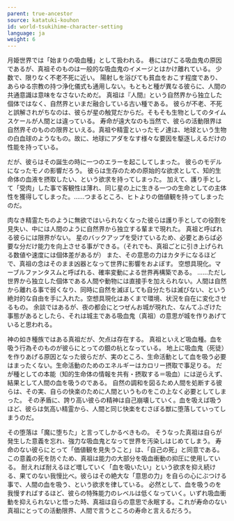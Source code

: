```yaml
---
parent: true-ancestor
source: katatuki-kouhon
id: world-tsukihime-character-setting
language: ja
weight: 6
---
```


月姫世界では「始まりの吸血種」として扱われる。
巷にはびこる吸血鬼の原因であるが、真祖そのものは一般的な吸血鬼のイメージとはかけ離れている。
少数で、限りなく不老不死に近い。
陽射しを浴びても貧血をおこす程度であり、あらゆる宗教の持つ浄化儀式も通用しない。もともと種が異なる彼らに、人間の共通意識は意味をなさないためだ。
真祖は『人間』という自然界から独立した個体ではなく、自然界といまだ融合している古い種である。
彼らが不老、不死と誤解されがちなのは、彼らが星の触覚だからだ。そもそも生物としてのタイムスケールが人間とは違っている。
寿命が遠大なのも当然で、彼らの活動限界は自然界そのものの限界といえる。真祖や精霊といったモノ達は、地球という生物の白血球のようなもの。故に、地球にアダをなす様々な要因を駆逐しえるだけの性能を持っている。

だが、彼らはその誕生の時に一つのエラーを起こしてしまった。
彼らのモデルになったモノの影響だろう。
彼らは生存のための原始的な欲求として、知的生命体の血液を摂取したい、という欲求を持ってしまった。
加えて、護り手として「受肉」した事で客観性は薄れ、同じ星の上に生きる一つの生命としての主体性を獲得してしまった。……つまるところ、ヒトよりの価値観を持ってしまったのだ。

肉なき精霊たちのように無欲ではいられなくなった彼らは護り手としての役割を見失い、中には人間のように自然界から独立する輩まで現れた。
真祖と呼ばれる彼らには限界がない。
星のバックアップを受けているため、必要とあらば必要な分だけ能力を向上させる事ができる。（それでも、真祖ごとに引き上げられる数値や速度には個体差があるが）
また、その意思の力はカタチになるほどで、真祖の念はそのまま凶器となって世界に影響をおよぼす。
空想具現化。マーブルファンタスムと呼ばれる、確率変動による世界再構築である。
……ただし世界から独立した個体である人間や動物には直接手を加えられない。人間は自然から離れる事で弱くなり、同時に自然を滅ぼしても自分たちは滅びない、という絶対的な自由を手に入れた。空想具現化はあくまで環境、状況を自在に変化させるもの。
余談ではあるが、夜の都会にとつぜんお城が現れた、なんてふざけた事態があるとしたら、それは城主である吸血鬼（真祖）の意思が城を作りあげていると思われる。

神の如き種族ではある真祖だが、欠点は存在する。
真祖といえど吸血種。血を吸う行為そのものが彼らにとっての銀の杭となっている。
地上に吸血鬼（死徒）を作りあげる原因となった彼らだが、実のところ、生命活動として血を吸う必要はまったくない。生命活動のためのエネルギーはカロリー摂取で事足りる。
だが種としての本能（知的生命体の情報を共有・摂取する＝吸血）には逆らえず、結果として人間の血を吸うのである。
自然の調和を図るため人間を処断する彼らは、その実、自らの快楽のために人間というものをこの上なく必要としてしまった。
その矛盾に、誇り高い彼らの精神は自己崩壊していく。血を吸えば吸うほど、彼らは気高い精霊から、人間と同じ快楽をむさぼる獣に堕落していってしまうのだ。

その堕落は「魔に堕ちた」と言ってしかるべきもの。
そうなった真祖は自らが発生した意義を忘れ、強力な吸血鬼となって世界を汚染しはじめてしまう。
寿命のない彼らにとって「価値観を見失うこと」は、「自己の死」と同意である。
この意義の死を防ぐため、真祖は能力の大部分を吸血衝動の抑圧に使用している。
耐えれば耐えるほど増していく「血を吸いたい」という欲求を抑え続ける、果てのない我慢比べ。彼らはその絶大な「意思の力」を自らの心にぶつける事で、人間の血を吸う、という欲求を律している。
必然として、血を吸うのを我慢すればするほど、彼らの特殊能力のレベルは低くなっていく。いずれ吸血衝動を抑えられないと悟った時、真祖は自らの意思で永眠する。これが寿命のない真祖にとっての活動限界、人間で言うところの寿命と言えるだろう。

